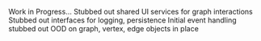 Work in Progress...
Stubbed out shared UI services for graph interactions
Stubbed out interfaces for logging, persistence
Initial event handling stubbed out
OOD on graph, vertex, edge objects in place


